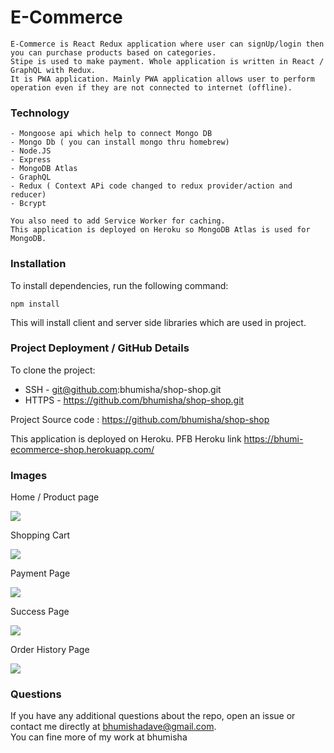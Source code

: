 # E-Commerce

    E-Commerce is React Redux application where user can signUp/login then you can purchase products based on categories. 
    Stipe is used to make payment. Whole application is written in React / GraphQL with Redux.
    It is PWA application. Mainly PWA application allows user to perform operation even if they are not connected to internet (offline).
    

### Technology 
    - Mongoose api which help to connect Mongo DB
    - Mongo Db ( you can install mongo thru homebrew)
    - Node.JS
    - Express
    - MongoDB Atlas
    - GraphQL
    - Redux ( Context APi code changed to redux provider/action and reducer)
    - Bcrypt

    You also need to add Service Worker for caching.
    This application is deployed on Heroku so MongoDB Atlas is used for MongoDB.

### Installation

To install dependencies, run the following command: 

```npm install```

This will install client and server side libraries which are used in project.

### Project Deployment / GitHub Details

To clone the project:
- SSH - git@github.com:bhumisha/shop-shop.git
- HTTPS - https://github.com/bhumisha/shop-shop.git
 
Project Source code : https://github.com/bhumisha/shop-shop

This application is deployed on Heroku. PFB Heroku link
https://bhumi-ecommerce-shop.herokuapp.com/

### Images

Home / Product page

![](client/public/images/productPage.png)

Shopping Cart 

![](client/public/images/shoppingCart.png)

Payment Page

![](client/public/images/stripPage.png)

Success Page

![](client/public/images/sucessPage.png)

Order History Page

![](client/public/images/orderHistory.png)


### Questions
If you have any additional questions about the repo, open an issue or contact me directly at bhumishadave@gmail.com.  
You can fine more of my work at bhumisha
